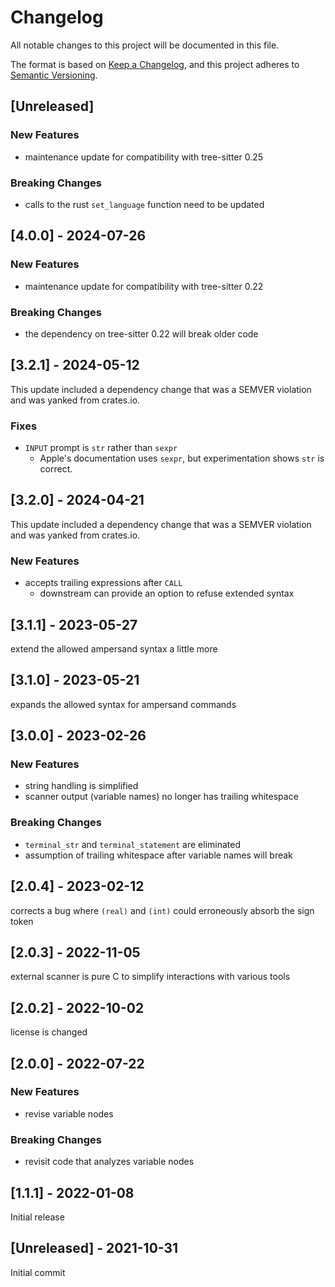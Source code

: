 # Changelog

All notable changes to this project will be documented in this file.

The format is based on [Keep a Changelog](https://keepachangelog.com/en/1.1.0/), and this project adheres to [Semantic Versioning](https://semver.org/spec/v2.0.0.html).

## [Unreleased]

### New Features

* maintenance update for compatibility with tree-sitter 0.25

### Breaking Changes

* calls to the rust `set_language` function need to be updated

## [4.0.0] - 2024-07-26

### New Features

* maintenance update for compatibility with tree-sitter 0.22

### Breaking Changes

* the dependency on tree-sitter 0.22 will break older code

## [3.2.1] - 2024-05-12

This update included a dependency change that was a SEMVER violation and was yanked from crates.io.

### Fixes

* `INPUT` prompt is `str` rather than `sexpr`
    - Apple's documentation uses `sexpr`, but experimentation shows `str` is correct.

## [3.2.0] - 2024-04-21

This update included a dependency change that was a SEMVER violation and was yanked from crates.io.

### New Features

* accepts trailing expressions after `CALL`
    - downstream can provide an option to refuse extended syntax

## [3.1.1] - 2023-05-27

extend the allowed ampersand syntax a little more

## [3.1.0] - 2023-05-21

expands the allowed syntax for ampersand commands

## [3.0.0] - 2023-02-26

### New Features

* string handling is simplified
* scanner output (variable names) no longer has trailing whitespace

### Breaking Changes

* `terminal_str` and `terminal_statement` are eliminated
* assumption of trailing whitespace after variable names will break

## [2.0.4] - 2023-02-12

corrects a bug where `(real)` and `(int)` could erroneously absorb the sign token

## [2.0.3] - 2022-11-05

external scanner is pure C to simplify interactions with various tools

## [2.0.2] - 2022-10-02

license is changed

## [2.0.0] - 2022-07-22

### New Features

* revise variable nodes

### Breaking Changes

* revisit code that analyzes variable nodes

## [1.1.1] - 2022-01-08

Initial release

## [Unreleased] - 2021-10-31

Initial commit